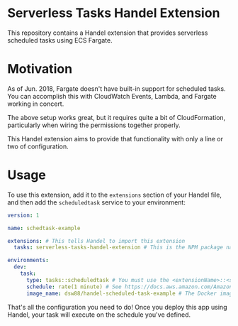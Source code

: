 # Serverless Tasks Handel Extension
This repository contains a Handel extension that provides serverless scheduled tasks using ECS Fargate.

# Motivation
As of Jun. 2018, Fargate doesn't have built-in support for scheduled tasks. You can accomplish this with CloudWatch Events, Lambda, and Fargate working in concert. 

The above setup works great, but it requires quite a bit of CloudFormation, particularly when wiring the permissions together properly.

This Handel extension aims to provide that functionality with only a line or two of configuration.

# Usage
To use this extension, add it to the `extensions` section of your Handel file, and then add the `scheduledtask` service to your environment:

```yaml
version: 1

name: schedtask-example

extensions: # This tells Handel to import this extension
  tasks: serverless-tasks-handel-extension # This is the NPM package name of this extension

environments:
  dev:
    task:
      type: tasks::scheduledtask # You must use the <extensionName>::<serviceType> syntax here
      schedule: rate(1 minute) # See https://docs.aws.amazon.com/AmazonCloudWatch/latest/events/ScheduledEvents.html for what to put here
      image_name: dsw88/handel-scheduled-task-example # The Docker image that should be executed as the task
```

That's all the configuration you need to do! Once you deploy this app using Handel, your task will execute on the schedule you've defined.
